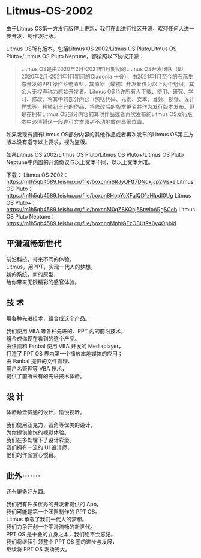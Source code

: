# Litmus-OS-2002

由于Litmus OS第一方发行版停止更新，我们在此进行社区开源，欢迎任何人进一步开发，制作发行版。

Litmus OS所有版本，包括Litmus OS 2002/Litmus OS Pluto/Litmus OS Pluto+/Litmus OS Pluto Neptune，都按照以下协议开源：

> Litmus OS是由2020年2月-2021年1月期间的Litmus OS开发团队（即2020年2月-2021年1月期间的Cladonia 十叠），由2021年1月至今的石蕊生态开发的PPT操作系统原型，其原始（最初）开发者仅为以上两个组织，其余人无权声称为原始开发者。Litmus OS允许所有人下载、使用、研究、学习、修改、将其中的部分内容（包括代码、元素、文本、音频、视频、设计样式等）移植到自己的作品、将修改后的版本更名并作为发行版本发布。但是在拥有Litmus OS部分内容的其他作品或者再次发布的Litmus OS发行版本中必须将这一段许可文本原封不动地放在显著位置。

如果发现有拥有Litmus OS部分内容的其他作品或者再次发布的Litmus OS第三方版本没有遵守以上要求，视为盗版。

如果Litmus OS 2002/Litmus OS Pluto/Litmus OS Pluto+/Litmus OS Pluto Neptune中内置的开源协议与以上文本不同，以以上文本为准。

下载：
Litmus OS 2002：https://m1h5qb4589.feishu.cn/file/boxcnm6RJyOFtf7DNqkjJp2Msxe
Litmus OS Pluto：https://m1h5qb4589.feishu.cn/file/boxcn8HopYcXFqlQD1zHlpdI0Ug
Litmus OS Pluto+：https://m1h5qb4589.feishu.cn/file/boxcnM0qZSKQhj5StwIoARgSCeb
Litmus OS Pluto Neptune：https://m1h5qb4589.feishu.cn/file/boxcnqMphlGEzOBUtRs0y4Opbid

## 平滑流畅新世代

前沿科技，带来不同的体验。   
Litmus，用PPT，实现一代人的梦想。   
新的系统，新的原型，   
给你带来无限精彩的感官体验。   

## 技 术

用各种先进技术，组合成这个产品。   

我们使用 VBA 等各种先进的、PPT 内的前沿技术，   
组合成你现在看到的这个产品。   
由汪凯和 Fanbal 使用 VBA 开发的 Mediaplayer，   
打造了 PPT OS 界内第一个播放本地媒体的应用；   
由 Fanbal 提供的文件管理、   
用户名管理等 VBA 技术，   
提供了前所未有的先进技术体验。   

## 设 计

体验融会贯通的设计，愉悦视听。

我们使用亚克力、圆角等优美的设计，   
为你提供愉悦的视觉体验。   
我们在多处埋下了设计彩蛋。   
我们拥有一流的 UI 设计师，   
他们的作品赏心悦目。   

## 此外·······

还有更多好东西。

我们拥有许多优秀的开发者提供的 App。   
我们可能是第一个团队制作的 PPT OS。   
Litmus 承载了我们一代人的梦想。   
我们力争开创一个平滑流畅的新世代。   
PPT OS 是十叠的立身之本，我们绝不会忘记。   
我们将继续引领整个 PPT OS 圈的进步与发展，   
继续将 PPT OS 发扬光大。   
